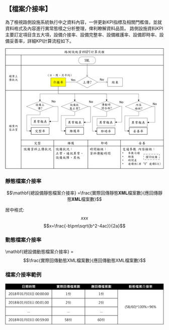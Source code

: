 ## 【檔案介接率】


   為了檢視路側設施系統執行中之資料內容，一併更新KPI指標及相關門檻值，並就資料格式及內容進行異常態樣之分析整理，俾利瞭解資料品質。
路側設施資料KPI主要訂定項目含五大項，設備介接率、設備完整率、設備維護率、設備即時率、設備妥善率，詳細KPI計算流程如下。

     
     
   ![路側設施資料檔案介接率KPI計算流程](https://github.com/trafficmotc/UploadInformation/blob/master/KPI/KPI%E8%A8%88%E7%AE%97%E6%B5%81%E7%A8%8B%E4%B9%8B%E4%BB%8B%E6%8E%A5%E7%8E%87.png)
     



### 靜態檔案介接率

$$\mathbf{總設備靜態檔案介接率} =\frac{實際回傳靜態𝐗𝐌𝐋檔案數}{應回傳靜態𝐗𝐌𝐋檔案數}$$

居中格式: $$xxx$$
$$x=\frac{-b\pm\sqrt{b^2-4ac}}{2a}$$
     

### 動態檔案介接率

     

 \mathbf{總設備動態檔案介接率} =$$\frac{實際回傳動態XML檔案數}{應回傳動態XML檔案數}$$



### 檔案介接率範例
   
   ![](https://github.com/trafficmotc/UploadInformation/blob/master/KPI/%E4%BB%8B%E6%8E%A5%E7%8E%87%E7%AF%84%E4%BE%8B%E5%9C%96.png)
